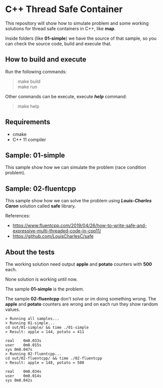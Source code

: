 # C++ Thread Safe Container

This repository will show how to simulate problem and some working solutions for thread safe containers in C++, like **map**.  

Inside folders (like **01-simple**) we have the source of that sample, so you can check the source code, build and execute that.  

## How to build and execute

Run the following commands:

> make build  
> make run  

Other commands can be execute, execute ***help*** command:

> make help

## Requirements

- cmake
- C++ 11 compiler

## Sample: 01-simple

This sample show how we can simulate the problem (race condition problem).

## Sample: 02-fluentcpp

This sample show how we can solve the problem using ***Louis-Charles Caron*** solution called **safe** library.  

References: 

- https://www.fluentcpp.com/2019/04/26/how-to-write-safe-and-expressive-multi-threaded-code-in-cpp11/
- https://github.com/LouisCharlesC/safe

## About the tests

The working solution need output **apple** and **potato** counters with **500** each.

None solution is working until now.  

The sample **01-simple** is the problem.  

The sample **02-fluentcpp** don't solve or im doing something wrong. The **apple** and **potato** counters are wrong and on each run they show random values.  

```
> Running all samples...
> Running 01-simple...
cd out/01-simple/ && time ./01-simple
> Result: apple = 144, potato = 411

real	0m0.033s
user	0m0.015s
sys	0m0.047s
> Running 02-fluentcpp...
cd out/02-fluentcpp/ && time ./02-fluentcpp
> Result: apple = 148, potato = 500

real	0m0.034s
user	0m0.014s
sys	0m0.042s
```
